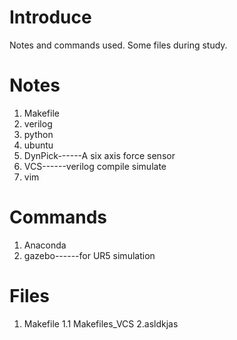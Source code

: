 # Introduce
Notes and commands used.
Some files during study.

# Notes
1. Makefile
2. verilog
3. python
4. ubuntu
5. DynPick------A six axis force sensor
6. VCS------verilog compile simulate
7. vim

# Commands
1. Anaconda
2. gazebo------for UR5 simulation

# Files
1. Makefile
    1.1 Makefiles_VCS
    2.asldkjas



